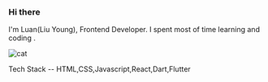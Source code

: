 ### Hi there 
<p>I'm Luan(Liu Young), Frontend Developer. I spent most of time learning and coding .</p> 
<img src="https://github.com/luancmm/luancmm/assets/87887476/1d0d4baf-22aa-439f-ae9a-5f16eab941fb" alt="cat" >

Tech Stack -- HTML,CSS,Javascript,React,Dart,Flutter 
